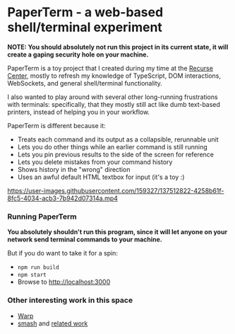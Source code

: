 # PaperTerm - a web-based shell/terminal experiment

**NOTE: You should absolutely not run this project in its current state, it will create a gaping security hole on your machine.**

PaperTerm is a toy project that I created during my time at the [Recurse Center](https://www.recurse.com/),
mostly to refresh my knowledge of TypeScript, DOM interactions, WebSockets, and general shell/terminal functionality.

I also wanted to play around with several other long-running frustrations with terminals: specifically, that they
mostly still act like dumb text-based printers, instead of helping you in your workflow.

PaperTerm is different because it:
* Treats each command and its output as a collapsible, rerunnable unit
* Lets you do other things while an earlier command is still running
* Lets you pin previous results to the side of the screen for reference
* Lets you delete mistakes from your command history
* Shows history in the "wrong" direction
* Uses an awful default HTML textbox for input (it's a toy :)

https://user-images.githubusercontent.com/159327/137512822-4258b61f-8fc5-4034-acb3-7b942d07314a.mp4

### Running PaperTerm

**You absolutely shouldn't run this program, since it will let anyone on your network send terminal commands to your machine.**

But if you do want to take it for a spin:

* `npm run build`
* `npm start`
* Browse to [http://localhost:3000](http://localhost:3000)

### Other interesting work in this space

* [Warp](https://www.warp.dev/)
* [smash](http://evmar.github.io/smash/) and [related work](http://evmar.github.io/smash/related.html)
